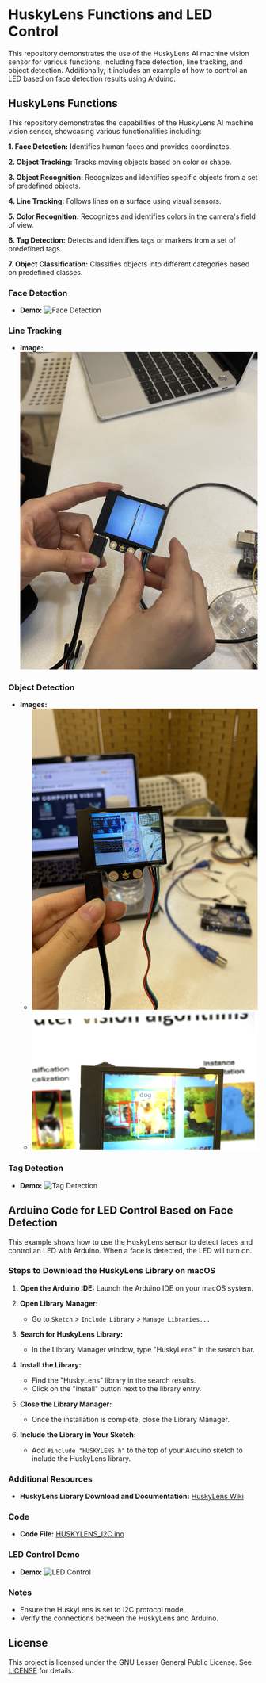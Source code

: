 # HuskyLens Functions and LED Control

This repository demonstrates the use of the HuskyLens AI machine vision sensor for various functions, including face detection, line tracking, and object detection. Additionally, it includes an example of how to control an LED based on face detection results using Arduino.

## HuskyLens Functions
This repository demonstrates the capabilities of the HuskyLens AI machine vision sensor, showcasing various functionalities including:

**1. Face Detection:** Identifies human faces and provides coordinates.

**2. Object Tracking:** Tracks moving objects based on color or shape.

**3. Object Recognition:** Recognizes and identifies specific objects from a set of predefined objects.

**4. Line Tracking:** Follows lines on a surface using visual sensors.

**5. Color Recognition:** Recognizes and identifies colors in the camera's field of view.

**6. Tag Detection:** Detects and identifies tags or markers from a set of predefined tags.

**7. Object Classification:** Classifies objects into different categories based on predefined classes.


### Face Detection
- **Demo:**
   ![Face Detection](https://github.com/shathalshehri/Huskylens/blob/main/facedetection.gif)

### Line Tracking
- **Image:**
   ![Line Tracking](https://github.com/shathalshehri/Huskylens/blob/main/linetracking.jpeg)

### Object Detection
- **Images:**
  - ![Object Detection 1](https://github.com/shathalshehri/Huskylens/blob/main/objectdetection.jpeg)
  - ![Object Detection 2](https://github.com/shathalshehri/Huskylens/blob/main/objectdeetection2.png)

### Tag Detection
- **Demo:** ![Tag Detection](https://github.com/shathalshehri/Huskylens/blob/main/tagdetection.gif)

## Arduino Code for LED Control Based on Face Detection

This example shows how to use the HuskyLens sensor to detect faces and control an LED with Arduino. When a face is detected, the LED will turn on.
### Steps to Download the HuskyLens Library on macOS

1. **Open the Arduino IDE:**
   Launch the Arduino IDE on your macOS system.

2. **Open Library Manager:**
   - Go to `Sketch` > `Include Library` > `Manage Libraries...`

3. **Search for HuskyLens Library:**
   - In the Library Manager window, type "HuskyLens" in the search bar.

4. **Install the Library:**
   - Find the "HuskyLens" library in the search results.
   - Click on the "Install" button next to the library entry.

5. **Close the Library Manager:**
   - Once the installation is complete, close the Library Manager.

6. **Include the Library in Your Sketch:**
   - Add `#include "HUSKYLENS.h"` to the top of your Arduino sketch to include the HuskyLens library.
### Additional Resources
- **HuskyLens Library Download and Documentation:** [HuskyLens Wiki](https://wiki.dfrobot.com/HUSKYLENS_V1.0_SKU_SEN0305_SEN0336#target_0)

### Code

- **Code File:** [HUSKYLENS_I2C.ino](https://github.com/shathalshehri/Huskylens/blob/main/HUSKYLENS_I2C.ino)

### LED Control Demo
- **Demo:** ![LED Control](https://github.com/shathalshehri/Huskylens/blob/main/HuskylensWithArduino.gif)

### Notes
- Ensure the HuskyLens is set to I2C protocol mode.
- Verify the connections between the HuskyLens and Arduino.

## License

This project is licensed under the GNU Lesser General Public License. See [LICENSE](LICENSE) for details.
